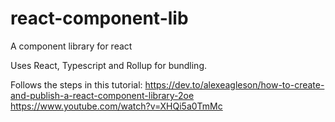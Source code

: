 # react-component-lib
A component library for react

Uses React, Typescript and Rollup for bundling.

Follows the steps in this tutorial:
https://dev.to/alexeagleson/how-to-create-and-publish-a-react-component-library-2oe
https://www.youtube.com/watch?v=XHQi5a0TmMc